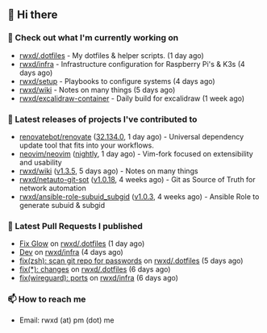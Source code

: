 ## 👋 Hi there

### 👷 Check out what I'm currently working on


- [rwxd/.dotfiles](https://github.com/rwxd/.dotfiles) - My dotfiles &amp; helper scripts. (1 day ago)
- [rwxd/infra](https://github.com/rwxd/infra) - Infrastructure configuration for Raspberry Pi&#39;s &amp; K3s (4 days ago)
- [rwxd/setup](https://github.com/rwxd/setup) - Playbooks to configure systems (4 days ago)
- [rwxd/wiki](https://github.com/rwxd/wiki) - Notes on many things (5 days ago)
- [rwxd/excalidraw-container](https://github.com/rwxd/excalidraw-container) - Daily build for excalidraw (1 week ago)

### 🔭 Latest releases of projects I've contributed to


- [renovatebot/renovate](https://github.com/renovatebot/renovate) ([32.134.0](https://github.com/renovatebot/renovate/releases/tag/32.134.0), 1 day ago) - Universal dependency update tool that fits into your workflows.
- [neovim/neovim](https://github.com/neovim/neovim) ([nightly](https://github.com/neovim/neovim/releases/tag/nightly), 1 day ago) - Vim-fork focused on extensibility and usability
- [rwxd/wiki](https://github.com/rwxd/wiki) ([v1.3.5](https://github.com/rwxd/wiki/releases/tag/v1.3.5), 5 days ago) - Notes on many things
- [rwxd/netauto-git-sot](https://github.com/rwxd/netauto-git-sot) ([v1.0.18](https://github.com/rwxd/netauto-git-sot/releases/tag/v1.0.18), 4 weeks ago) - Git as Source of Truth for network automation
- [rwxd/ansible-role-subuid_subgid](https://github.com/rwxd/ansible-role-subuid_subgid) ([v1.0.3](https://github.com/rwxd/ansible-role-subuid_subgid/releases/tag/v1.0.3), 4 weeks ago) - Ansible Role to generate subuid &amp; subgid

### 🔨 Latest Pull Requests I published


- [Fix Glow](https://github.com/rwxd/.dotfiles/pull/27) on [rwxd/.dotfiles](https://github.com/rwxd/.dotfiles) (1 day ago)
- [Dev](https://github.com/rwxd/infra/pull/60) on [rwxd/infra](https://github.com/rwxd/infra) (4 days ago)
- [fix(zsh): scan git repo for passwords](https://github.com/rwxd/.dotfiles/pull/26) on [rwxd/.dotfiles](https://github.com/rwxd/.dotfiles) (5 days ago)
- [fix(*): changes](https://github.com/rwxd/.dotfiles/pull/25) on [rwxd/.dotfiles](https://github.com/rwxd/.dotfiles) (6 days ago)
- [fix(wireguard): ports](https://github.com/rwxd/infra/pull/58) on [rwxd/infra](https://github.com/rwxd/infra) (6 days ago)

### 📫 How to reach me

- Email: rwxd (at) pm (dot) me
